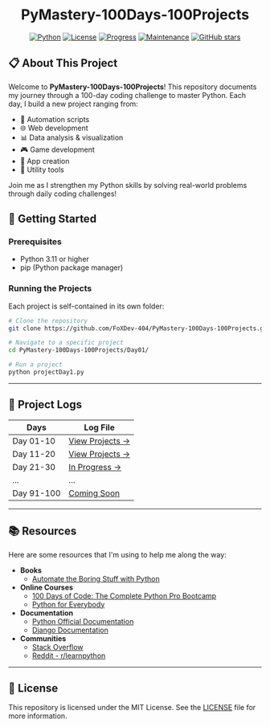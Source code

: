 <div align="center">

# PyMastery-100Days-100Projects

[![Python](https://img.shields.io/badge/Python-3.11-blue.svg)](https://www.python.org/downloads/)
[![License](https://img.shields.io/badge/License-MIT-green.svg)](LICENSE)
[![Progress](https://img.shields.io/badge/Progress-20%25-yellow.svg)](Day11-20/README.md)
[![Maintenance](https://img.shields.io/badge/Maintained-yes-brightgreen.svg)](https://github.com/FoXDev-404/PyMastery-100Days-100Projects/graphs/commit-activity)
[![GitHub stars](https://img.shields.io/github/stars/FoXDev-404/PyMastery-100Days-100Projects?style=social)](https://github.com/FoXDev-404/PyMastery-100Days-100Projects)

</div>

## 📋 About This Project

Welcome to **PyMastery-100Days-100Projects**! This repository documents my journey through a 100-day coding challenge to master Python. Each day, I build a new project ranging from:

- 🤖 Automation scripts
- 🌐 Web development
- 📊 Data analysis & visualization
- 🎮 Game development
- 📱 App creation
- 🔧 Utility tools

Join me as I strengthen my Python skills by solving real-world problems through daily coding challenges!

## 🚀 Getting Started

### Prerequisites

- Python 3.11 or higher
- pip (Python package manager)

### Running the Projects

Each project is self-contained in its own folder:

```bash
# Clone the repository
git clone https://github.com/FoXDev-404/PyMastery-100Days-100Projects.git

# Navigate to a specific project
cd PyMastery-100Days-100Projects/Day01/

# Run a project
python projectDay1.py
```

---

## 📅 Project Logs

| Days       | Log File                              |
| ---------- | ------------------------------------- |
| Day 01-10  | [View Projects →](Day01-10/README.md) |
| Day 11-20  | [View Projects →](Day11-20/README.md) |
| Day 21-30  | [In Progress →](Day21-30/README.md)   |
| ...        | ...                                   |
| Day 91-100 | [Coming Soon](Day91-100/README.md)    |

---

## 📚 Resources

Here are some resources that I'm using to help me along the way:

- **Books**
  - [Automate the Boring Stuff with Python](https://automatetheboringstuff.com/)
- **Online Courses**
  - [100 Days of Code: The Complete Python Pro Bootcamp](https://www.udemy.com/course/100-days-of-code/)
  - [Python for Everybody](https://www.coursera.org/specializations/python)
- **Documentation**
  - [Python Official Documentation](https://docs.python.org/3/)
  - [Django Documentation](https://docs.djangoproject.com/en/stable/)
- **Communities**
  - [Stack Overflow](https://stackoverflow.com/)
  - [Reddit - r/learnpython](https://www.reddit.com/r/learnpython/)

---

## 📄 License

This repository is licensed under the MIT License. See the [LICENSE](LICENSE) file for more information.
